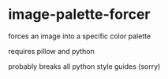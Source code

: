 # image-palette-forcer

forces an image into a specific color palette

requires pillow and python

probably breaks all python style guides (sorry)

